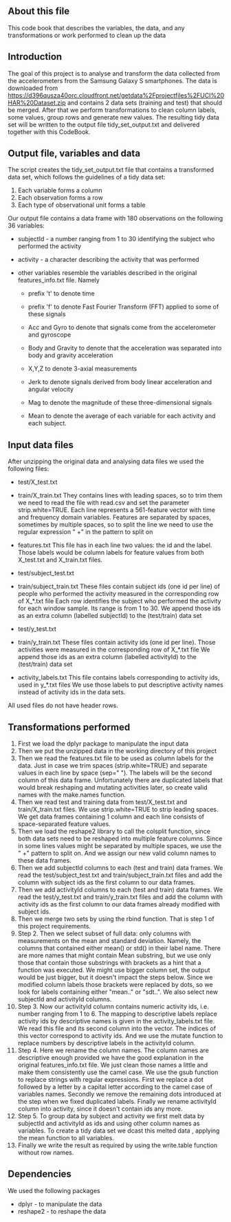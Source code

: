 ## About this file
This code book that describes the variables, the data, and any transformations or work performed to clean up the data 


## Introduction
The goal of this project is to analyse and transform the data collected from the accelerometers from the Samsung Galaxy S smartphones.
The data is downloaded from https://d396qusza40orc.cloudfront.net/getdata%2Fprojectfiles%2FUCI%20HAR%20Dataset.zip and contains 2 data sets (training and test) that should be merged.
After that we perform transformations to clean column labels, some values, group rows and generate new values. The resulting tidy data set will be written to the output file tidy_set_output.txt and delivered together with this CodeBook.

## Output file, variables and data
The script creates the tidy_set_output.txt file that contains a transformed data set, which follows the guidelines of a tidy data set:
1) Each variable forms a column
2) Each observation forms a row
3) Each type of observational unit forms a table

Our output file contains a data frame with 180 observations on the following 36 variables:

* subjectId - a number ranging from 1 to 30 identifying the subject who performed the activity
* activity - a character describing the activity that was performed
* other variables resemble the variables described in the original features_info.txt file. Namely 

  - prefix 't' to denote time
  
  - prefix 'f' to denote Fast Fourier Transform (FFT) applied to some of these signals
  
  - Acc and Gyro to denote that signals come from the accelerometer and gyroscope
  
  - Body and Gravity to denote that the acceleration was  separated into body and gravity acceleration
  
  - X,Y,Z to denote 3-axial measurements
  
  - Jerk to denote signals derived from body linear acceleration and angular velocity
  
  - Mag to denote the magnitude of these three-dimensional signals
  
  - Mean to denote the average of each variable for each activity and each subject.

## Input data files 

After unzipping the original data and analysing data files we used the following files:

* test/X_test.txt
* train/X_train.txt
They contains lines with leading spaces, so to trim them we need to read the file with read.csv and  set the parameter strip.white=TRUE.
Each line represents a 561-feature vector with time and frequency domain variables. 
Features are separated by spaces, sometimes by multiple spaces, so to split the line we need to use the regular expression " +" in the pattern to split on

* features.txt 
This file has in each line two values: the id and the label. Those labels would be column labels for feature values from both X_test.txt and X_train.txt files.

* test/subject_test.txt
* train/subject_train.txt
These files contain subject ids (one id per line) of people who performed the activity measured in the corresponding row of X_*.txt file
Each row identifies the subject who performed the activity for each window sample. Its range is from 1 to 30. 
We append those ids as an extra column (labelled subjectId) to the (test/train) data set

* test/y_test.txt
* train/y_train.txt
These files contain activity ids (one id per line). Those activities were measured in the corresponding row of X_*.txt file
We append those ids as an extra column (labelled activityId) to the (test/train) data set

* activity_labels.txt
This file contains labels corresponding to activity ids, used in y_*.txt files
We use those labels to put descriptive activity names instead of activity ids in the data sets.

All used files do not have header rows.

## Transformations performed

1. First we load the dplyr package to manipulate the input data
2. Then we put the unzipped data in the working directory of this project
3. Then we read the features.txt file to be used as column labels for the data. Just in case we trim spaces (strip.white=TRUE) and separate values in each line by space (sep=" ").
The labels will be the second column of this data frame.
Unfortunately there are duplicated labels that would break reshaping and mutating activities later, so create valid names with the make.names function.
4. Then we read test and training data from test/X_test.txt and train/X_train.txt files. We use strip.white=TRUE to strip leading spaces. We get data frames containing 1 column and each line consists of space-separated feature values.
5. Then we load the reshape2 library to call the colsplit function, since both data sets need to be reshaped into multiple feature columns. 
Since in some lines values might be separated by multiple spaces, we use the " +" pattern to split on.
And we assign our new valid column names to these data frames.
6. Then we add subjectId columns to each (test and train) data frames. 
We read the test/subject_test.txt and train/subject_train.txt files and add the column with subject ids as the first column to our data frames.
7. Then we add activityId columns to each (test and train) data frames. 
We read the test/y_test.txt and train/y_train.txt files and add the column with activity ids as the first column to our data frames already modified with subject ids.
8. Then we merge two sets by using the rbind function. That is step 1 of this project requirements.
9. Step 2. Then we select subset of full data: only columns with measurements on the mean and standard deviation. 
Namely, the columns that contained either mean() or std() in their label name. There are more names that might contain Mean substring, but we use only those that contain those substrings with brackets as a hint that a function was executed. We might use bigger column set, the output would be just bigger, but it doesn't impact the steps below.
Since we modified column labels those brackets were replaced by dots, so we look for labels containing either "mean.." or "sdt..".
We also select new subjectId and activityId columns.
10. Step 3. Now our activityId column contains numeric activity ids, i.e. number ranging from 1 to 6. 
The mapping to descriptive labels  replace activity ids by descriptive names is given in the activity_labels.txt file.
We read this file and its second column into the vector. The indices of this vector correspond to activity ids.
And we use the mutate function to replace numbers by descriptive labels in the activityId column.
11. Step 4. Here we rename the column names. The column names are descriptive enough provided we have the good explanation in the original features_info.txt file.
We just clean those names a little and make them consistently use the camel case.
We use the gsub function to replace strings with regular expressions.
First we replace a dot followed by a letter by a capital letter according to the camel case of variables names.
Secondly we remove the remaining dots introduced at the step when we fixed duplicated labels.
Finally we rename activityId column into activity, since it doesn't contain ids any more.
12. Step 5. To group data by subject and activity we first melt data by subjectId and activityId as ids and using other column names as variables.
To create a tidy data set we dcast this melted data , applying the mean function to all variables.
13. Finally we write the result as required by using the write.table function without row names.



## Dependencies

We used the following packages
* dplyr - to manipulate the data
* reshape2 - to reshape the data